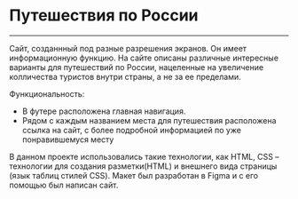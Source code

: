 # **Путешествия по России**
-------
Сайт, созданнный под разные разрешения экранов. Он имеет информационную функцию. На сайте описаны различные интересные варианты для путешествий по России, нацеленные на увеличение колличества туристов внутри страны, а не за ее пределами.  

Функциональность:
* В футере расположена главная навигация.
* Рядом с каждым названием места для путешествия расположена ссылка на сайт, с более подробной информацией по уже понравившемуся месту 

В данном проекте использовались такие технологии, как HTML, CSS – технологии для создания разметки(HTML) и внешнего вида страницы (язык таблиц стилей CSS). Макет был разработан в Figma и с его помощью был написан сайт.

